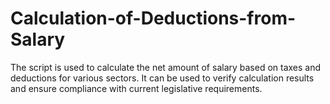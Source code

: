 # Calculation-of-Deductions-from-Salary
The script is used to calculate the net amount of salary based on taxes and deductions for various sectors. It can be used to verify calculation results and ensure compliance with current legislative requirements.
